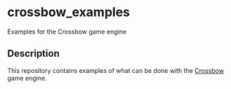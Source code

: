 # crossbow_examples

Examples for the Crossbow game engine

## Description

This repository contains examples of what can be done with the [Crossbow]([URL](https://github.com/chrisnorman7/crossbow)) game engine.
